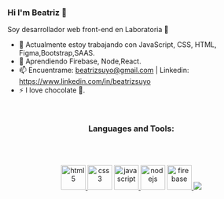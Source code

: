### Hi   I'm Beatriz 🌟
Soy desarrollador web front-end en Laboratoria  💛
- 🔭  Actualmente estoy trabajando con JavaScript, CSS, HTML, Figma,Bootstrap,SAAS.
- 🌱  Aprendiendo Firebase, Node,React.
- 📫  Encuentrame: beatrizsuyo@gmail.com  | Linkedin: https://www.linkedin.com/in/beatrizsuyo
- ⚡  I love chocolate 🍫.
 <br>
<h3 align="center">Languages and Tools:</h3><br><br>
  <div align="center">
  
   <a href="https://www.w3.org/html/" target="_blank"> <img src="https://media.giphy.com/media/XAxylRMCdpbEWUAvr8/giphy.gif" alt="html5" width="50" height="50"/> </a>
  <a href="https://www.w3schools.com/css/" target="_blank"> <img src="https://media.giphy.com/media/fsEaZldNC8A1PJ3mwp/giphy.gif" alt="css3" width="50" height="50"/></a>
  <a href="https://developer.mozilla.org/en-US/docs/Web/JavaScript" target="_blank"> <img src="https://media.giphy.com/media/ln7z2eWriiQAllfVcn/giphy.gif" alt="javascript" width="50" height="50"/> </a>
  <a href="https://nodejs.org" target="_blank"> <img src="https://media.giphy.com/media/kdFc8fubgS31b8DsVu/giphy.gif" alt="nodejs" width="50" height="50"/></a>
  <a href="https://firebase.google.com/" target="_blank"> <img src="https://media.giphy.com/media/Ri2TUcKlaOcaDBxFpY/giphy.gif" alt="firebase" width="50" height="50"/> 
</a>
   <a href="https://reactjs.org/" target="_blank"> <img src="https://img.icons8.com/color/48/000000/react-native.png"/> </a>
     
</div>
<!--
**BeatrizSuyo/BeatrizSuyo** is a ✨ _special_ ✨ repository because its `README.md` (this file) appears on your GitHub profile.

Here are some ideas to get you started:


-->
